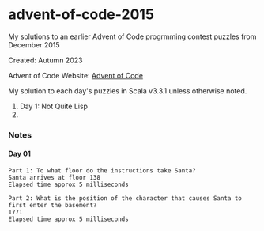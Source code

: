 # advent-of-code-2015
My solutions to an earlier Advent of Code progrmming contest puzzles from December 2015

Created:  Autumn 2023

Advent of Code Website:  [Advent of Code](https://adventofcode.com)

My solution to each day's puzzles in Scala v3.3.1 unless otherwise noted.

1. Day  1: Not Quite Lisp
2. 

### Notes
#### Day 01
```text
Part 1: To what floor do the instructions take Santa?
Santa arrives at floor 138
Elapsed time approx 5 milliseconds

Part 2: What is the position of the character that causes Santa to first enter the basement?
1771
Elapsed time approx 5 milliseconds
```
